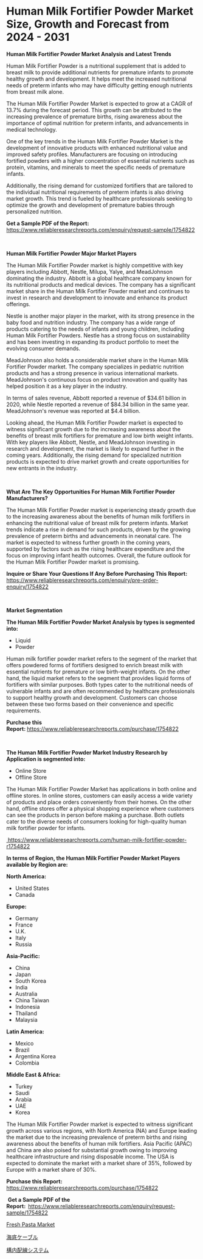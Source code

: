 <p><h1>Human Milk Fortifier Powder Market Size, Growth and Forecast from 2024 - 2031</h1></p><p><strong>Human Milk Fortifier Powder Market Analysis and Latest Trends</strong></p>
<p><p>Human Milk Fortifier Powder is a nutritional supplement that is added to breast milk to provide additional nutrients for premature infants to promote healthy growth and development. It helps meet the increased nutritional needs of preterm infants who may have difficulty getting enough nutrients from breast milk alone.</p><p>The Human Milk Fortifier Powder Market is expected to grow at a CAGR of 13.7% during the forecast period. This growth can be attributed to the increasing prevalence of premature births, rising awareness about the importance of optimal nutrition for preterm infants, and advancements in medical technology.</p><p>One of the key trends in the Human Milk Fortifier Powder Market is the development of innovative products with enhanced nutritional value and improved safety profiles. Manufacturers are focusing on introducing fortified powders with a higher concentration of essential nutrients such as protein, vitamins, and minerals to meet the specific needs of premature infants.</p><p>Additionally, the rising demand for customized fortifiers that are tailored to the individual nutritional requirements of preterm infants is also driving market growth. This trend is fueled by healthcare professionals seeking to optimize the growth and development of premature babies through personalized nutrition.</p></p>
<p><strong>Get a Sample PDF of the Report:&nbsp;</strong> <a href="https://www.reliableresearchreports.com/enquiry/request-sample/1754822">https://www.reliableresearchreports.com/enquiry/request-sample/1754822</a></p>
<p>&nbsp;</p>
<p><strong>Human Milk Fortifier Powder Major Market Players</strong></p>
<p><p>The Human Milk Fortifier Powder market is highly competitive with key players including Abbott, Nestle, Milupa, Yalye, and MeadJohnson dominating the industry. Abbott is a global healthcare company known for its nutritional products and medical devices. The company has a significant market share in the Human Milk Fortifier Powder market and continues to invest in research and development to innovate and enhance its product offerings.</p><p>Nestle is another major player in the market, with its strong presence in the baby food and nutrition industry. The company has a wide range of products catering to the needs of infants and young children, including Human Milk Fortifier Powders. Nestle has a strong focus on sustainability and has been investing in expanding its product portfolio to meet the evolving consumer demands.</p><p>MeadJohnson also holds a considerable market share in the Human Milk Fortifier Powder market. The company specializes in pediatric nutrition products and has a strong presence in various international markets. MeadJohnson's continuous focus on product innovation and quality has helped position it as a key player in the industry.</p><p>In terms of sales revenue, Abbott reported a revenue of $34.61 billion in 2020, while Nestle reported a revenue of $84.34 billion in the same year. MeadJohnson's revenue was reported at $4.4 billion.</p><p>Looking ahead, the Human Milk Fortifier Powder market is expected to witness significant growth due to the increasing awareness about the benefits of breast milk fortifiers for premature and low birth weight infants. With key players like Abbott, Nestle, and MeadJohnson investing in research and development, the market is likely to expand further in the coming years. Additionally, the rising demand for specialized nutrition products is expected to drive market growth and create opportunities for new entrants in the industry.</p></p>
<p>&nbsp;</p>
<p><strong>What Are The Key Opportunities For Human Milk Fortifier Powder Manufacturers?</strong></p>
<p><p>The Human Milk Fortifier Powder market is experiencing steady growth due to the increasing awareness about the benefits of human milk fortifiers in enhancing the nutritional value of breast milk for preterm infants. Market trends indicate a rise in demand for such products, driven by the growing prevalence of preterm births and advancements in neonatal care. The market is expected to witness further growth in the coming years, supported by factors such as the rising healthcare expenditure and the focus on improving infant health outcomes. Overall, the future outlook for the Human Milk Fortifier Powder market is promising.</p></p>
<p><strong>Inquire or Share Your Questions If Any Before Purchasing This Report:</strong> <a href="https://www.reliableresearchreports.com/enquiry/pre-order-enquiry/1754822">https://www.reliableresearchreports.com/enquiry/pre-order-enquiry/1754822</a></p>
<p>&nbsp;</p>
<p><strong>Market Segmentation</strong></p>
<p><strong>The Human Milk Fortifier Powder Market Analysis by types is segmented into:</strong></p>
<p><ul><li>Liquid</li><li>Powder</li></ul></p>
<p><p>Human milk fortifier powder market refers to the segment of the market that offers powdered forms of fortifiers designed to enrich breast milk with essential nutrients for premature or low birth-weight infants. On the other hand, the liquid market refers to the segment that provides liquid forms of fortifiers with similar purposes. Both types cater to the nutritional needs of vulnerable infants and are often recommended by healthcare professionals to support healthy growth and development. Customers can choose between these two forms based on their convenience and specific requirements.</p></p>
<p><strong>Purchase this Report:&nbsp;</strong><a href="https://www.reliableresearchreports.com/purchase/1754822">https://www.reliableresearchreports.com/purchase/1754822</a></p>
<p>&nbsp;</p>
<p><strong>The Human Milk Fortifier Powder Market Industry Research by Application is segmented into:</strong></p>
<p><ul><li>Online Store</li><li>Offline Store</li></ul></p>
<p><p>The Human Milk Fortifier Powder Market has applications in both online and offline stores. In online stores, customers can easily access a wide variety of products and place orders conveniently from their homes. On the other hand, offline stores offer a physical shopping experience where customers can see the products in person before making a purchase. Both outlets cater to the diverse needs of consumers looking for high-quality human milk fortifier powder for infants.</p></p>
<p><a href="https://www.reliableresearchreports.com/human-milk-fortifier-powder-r1754822">&nbsp;https://www.reliableresearchreports.com/human-milk-fortifier-powder-r1754822</a></p>
<p><strong>In terms of Region, the Human Milk Fortifier Powder Market Players available by Region are:</strong></p>
<p>
    <p> <strong> North America: </strong>
        <ul>
            <li>United States</li>
            <li>Canada</li>
        </ul>
        </p> 
    <p> <strong> Europe: </strong>
        <ul>
            <li>Germany</li>
            <li>France</li>
            <li>U.K.</li>
            <li>Italy</li>
            <li>Russia</li>
        </ul>
        </p> 
    <p> <strong> Asia-Pacific: </strong>
        <ul>
            <li>China</li>
            <li>Japan</li>
            <li>South Korea</li>
            <li>India</li>
            <li>Australia</li>
            <li>China Taiwan</li>
            <li>Indonesia</li>
            <li>Thailand</li>
            <li>Malaysia</li>
        </ul>
        </p> 
    <p> <strong> Latin America: </strong>
        <ul>
            <li>Mexico</li>
            <li>Brazil</li>
            <li>Argentina Korea</li>
            <li>Colombia</li>
        </ul>
        </p> 
    <p> <strong> Middle East & Africa: </strong>
        <ul>
            <li>Turkey</li>
            <li>Saudi</li>
            <li>Arabia</li>
            <li>UAE</li>
            <li>Korea</li>
        </ul>
    </p>
    </p>
<p><p>The Human Milk Fortifier Powder market is expected to witness significant growth across various regions, with North America (NA) and Europe leading the market due to the increasing prevalence of preterm births and rising awareness about the benefits of human milk fortifiers. Asia Pacific (APAC) and China are also poised for substantial growth owing to improving healthcare infrastructure and rising disposable income. The USA is expected to dominate the market with a market share of 35%, followed by Europe with a market share of 30%.</p></p>
<p><strong>Purchase this Report: </strong><a href="https://www.reliableresearchreports.com/purchase/1754822">https://www.reliableresearchreports.com/purchase/1754822</a></p>
<p>&nbsp;<strong>Get a Sample PDF of the Report:&nbsp;&nbsp;</strong><a href="https://www.reliableresearchreports.com/enquiry/request-sample/1754822">https://www.reliableresearchreports.com/enquiry/request-sample/1754822</a></p>
<p><strong></strong></p>
<p><p><a href="https://github.com/lataunyatinikmelvin59ilbd0dv/Market-Research-Report-List-1/blob/main/fresh-pasta-market.md">Fresh Pasta Market</a></p><p><a href="https://github.com/CloydAbbott2023/Market-Research-Report-List-1/blob/main/171041117956.md">海底ケーブル</a></p><p><a href="https://github.com/AaronVargas43/Market-Research-Report-List-1/blob/main/327182117955.md">構内配線システム</a></p></p>